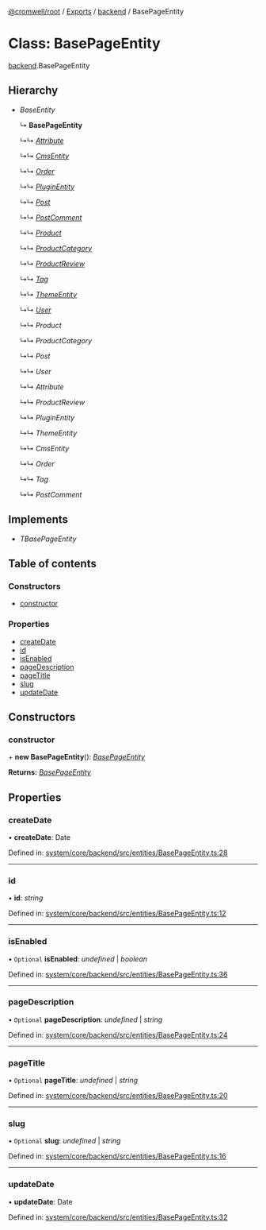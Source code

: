[@cromwell/root](../README.md) / [Exports](../modules.md) / [backend](../modules/backend.md) / BasePageEntity

# Class: BasePageEntity

[backend](../modules/backend.md).BasePageEntity

## Hierarchy

* *BaseEntity*

  ↳ **BasePageEntity**

  ↳↳ [*Attribute*](backend.attribute.md)

  ↳↳ [*CmsEntity*](backend.cmsentity.md)

  ↳↳ [*Order*](backend.order.md)

  ↳↳ [*PluginEntity*](backend.pluginentity.md)

  ↳↳ [*Post*](backend.post.md)

  ↳↳ [*PostComment*](backend.postcomment.md)

  ↳↳ [*Product*](backend.product.md)

  ↳↳ [*ProductCategory*](backend.productcategory.md)

  ↳↳ [*ProductReview*](backend.productreview.md)

  ↳↳ [*Tag*](backend.tag.md)

  ↳↳ [*ThemeEntity*](backend.themeentity.md)

  ↳↳ [*User*](backend.user.md)

  ↳↳ *Product*

  ↳↳ *ProductCategory*

  ↳↳ *Post*

  ↳↳ *User*

  ↳↳ *Attribute*

  ↳↳ *ProductReview*

  ↳↳ *PluginEntity*

  ↳↳ *ThemeEntity*

  ↳↳ *CmsEntity*

  ↳↳ *Order*

  ↳↳ *Tag*

  ↳↳ *PostComment*

## Implements

* *TBasePageEntity*

## Table of contents

### Constructors

- [constructor](backend.basepageentity.md#constructor)

### Properties

- [createDate](backend.basepageentity.md#createdate)
- [id](backend.basepageentity.md#id)
- [isEnabled](backend.basepageentity.md#isenabled)
- [pageDescription](backend.basepageentity.md#pagedescription)
- [pageTitle](backend.basepageentity.md#pagetitle)
- [slug](backend.basepageentity.md#slug)
- [updateDate](backend.basepageentity.md#updatedate)

## Constructors

### constructor

\+ **new BasePageEntity**(): [*BasePageEntity*](backend.basepageentity.md)

**Returns:** [*BasePageEntity*](backend.basepageentity.md)

## Properties

### createDate

• **createDate**: Date

Defined in: [system/core/backend/src/entities/BasePageEntity.ts:28](https://github.com/CromwellCMS/Cromwell/blob/ccdbdd0/system/core/backend/src/entities/BasePageEntity.ts#L28)

___

### id

• **id**: *string*

Defined in: [system/core/backend/src/entities/BasePageEntity.ts:12](https://github.com/CromwellCMS/Cromwell/blob/ccdbdd0/system/core/backend/src/entities/BasePageEntity.ts#L12)

___

### isEnabled

• `Optional` **isEnabled**: *undefined* \| *boolean*

Defined in: [system/core/backend/src/entities/BasePageEntity.ts:36](https://github.com/CromwellCMS/Cromwell/blob/ccdbdd0/system/core/backend/src/entities/BasePageEntity.ts#L36)

___

### pageDescription

• `Optional` **pageDescription**: *undefined* \| *string*

Defined in: [system/core/backend/src/entities/BasePageEntity.ts:24](https://github.com/CromwellCMS/Cromwell/blob/ccdbdd0/system/core/backend/src/entities/BasePageEntity.ts#L24)

___

### pageTitle

• `Optional` **pageTitle**: *undefined* \| *string*

Defined in: [system/core/backend/src/entities/BasePageEntity.ts:20](https://github.com/CromwellCMS/Cromwell/blob/ccdbdd0/system/core/backend/src/entities/BasePageEntity.ts#L20)

___

### slug

• `Optional` **slug**: *undefined* \| *string*

Defined in: [system/core/backend/src/entities/BasePageEntity.ts:16](https://github.com/CromwellCMS/Cromwell/blob/ccdbdd0/system/core/backend/src/entities/BasePageEntity.ts#L16)

___

### updateDate

• **updateDate**: Date

Defined in: [system/core/backend/src/entities/BasePageEntity.ts:32](https://github.com/CromwellCMS/Cromwell/blob/ccdbdd0/system/core/backend/src/entities/BasePageEntity.ts#L32)
